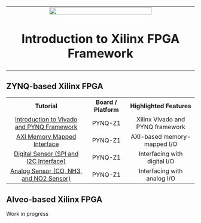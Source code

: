 <table width="100%" align="center" style="border:0px solid white;>
 <tr width="100%">
    <td align="center">
     <img src="https://upload.wikimedia.org/wikipedia/commons/c/cb/Xilinx_logo.svg" width="75%"/><h1>Introduction to Xilinx FPGA Framework</h1>
    </td>
 </tr>
</table>


## ZYNQ-based Xilinx FPGA

 <table style="width:100%" align="center">
 <tr>
 <td align="center"><b>Tutorial</b>
 <td align="center"><b>Board / Platform</b>
 <td align="center"><b>Highlighted Features</b>
 </tr>
 <tr>
 <td align="center"><a href="https://github.com/kaistseed/intro-to-xilinx-fpga/tree/main/01-intro-to-vivado-and-pynq">Introduction to Vivado and PYNQ Framework</a></td>
 <td align="center">PYNQ-Z1</td>
 <td align="center">Xilinx Vivado and PYNQ framework</td>
 </tr>
 <tr>
 <td align="center"><a href="https://github.com/kaistseed/intro-to-xilinx-fpga/tree/main/02-axi-mmio">AXI Memory Mapped Interface</a></td>
 <td align="center">PYNQ-Z1</td>
 <td align="center">AXI-based memory-mapped I/O</td>
 </tr>
 <tr>
 <td align="center"><a href="https://github.com/kaistseed/intro-to-xilinx-fpga/tree/main/03-digital-sensor">Digital Sensor (SPI and I2C Interface)</a></td>
 <td align="center">PYNQ-Z1</td>
 <td align="center">Interfacing with digital I/O</td>
 </tr>
 <tr>
 <td align="center"><a href="https://github.com/kaistseed/intro-to-xilinx-fpga/tree/main/04-analog-sensor">Analog Sensor (CO, NH3, and NO2 Sensor)</a></td>
 <td align="center">PYNQ-Z1</td>
 <td align="center">Interfacing with analog I/O</td>
 </tr>
 <tr>
 </table>

## Alveo-based Xilinx FPGA
Work in progress
